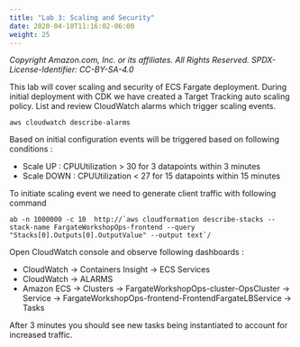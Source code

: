 ```yaml
---
title: "Lab 3: Scaling and Security"
date: 2020-04-10T11:16:02-06:00
weight: 25
---
```


_Copyright Amazon.com, Inc. or its affiliates. All Rights Reserved. SPDX-License-Identifier: CC-BY-SA-4.0_

This lab will cover scaling and security of ECS Fargate deployment.
During initial deployment with CDK we have created a Target Tracking auto scaling policy.
List and review CloudWatch alarms which trigger scaling events.

    aws cloudwatch describe-alarms

Based on initial configuration events will be triggered based on following conditions :
* Scale UP      : CPUUtilization > 30 for 3 datapoints within 3 minutes
* Scale DOWN    : CPUUtilization < 27 for 15 datapoints within 15 minutes

To initiate scaling event we need to generate client traffic with following command

    ab -n 1000000 -c 10  http://`aws cloudformation describe-stacks --stack-name FargateWorkshopOps-frontend --query "Stacks[0].Outputs[0].OutputValue" --output text`/

Open CloudWatch console and observe following dashboards : 

* CloudWatch -> Containers Insight -> ECS Services
* CloudWatch -> ALARMS
* Amazon ECS -> Clusters -> FargateWorkshopOps-cluster-OpsCluster -> Service -> FargateWorkshopOps-frontend-FrontendFargateLBService -> Tasks

After 3 minutes you should see new tasks being instantiated to account for increased traffic.
